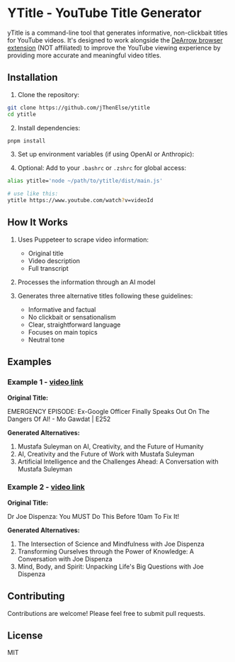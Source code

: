 # YTitle - YouTube Title Generator

yTitle is a command-line tool that generates informative, non-clickbait titles for YouTube videos. It's designed to work alongside the [DeArrow browser extension](https://github.com/ajayyy/DeArrow) (NOT affiliated) to improve the YouTube viewing experience by providing more accurate and meaningful video titles.

## Installation

1. Clone the repository:

```bash
git clone https://github.com/jThenElse/ytitle
cd ytitle
```

2. Install dependencies:

```bash
pnpm install
```

3. Set up environment variables (if using OpenAI or Anthropic):

4. Optional: Add to your `.bashrc` or `.zshrc` for global access:

```bash
alias ytitle='node ~/path/to/ytitle/dist/main.js'

# use like this:
ytitle https://www.youtube.com/watch?v=videoId
```

## How It Works

1. Uses Puppeteer to scrape video information:

   - Original title
   - Video description
   - Full transcript

2. Processes the information through an AI model

3. Generates three alternative titles following these guidelines:
   - Informative and factual
   - No clickbait or sensationalism
   - Clear, straightforward language
   - Focuses on main topics
   - Neutral tone

## Examples

### Example 1 - [video link](https://www.youtube.com/watch?v=bk-nQ7HF6k4)

**Original Title:**

EMERGENCY EPISODE: Ex-Google Officer Finally Speaks Out On The Dangers Of AI! - Mo Gawdat | E252

**Generated Alternatives:**

1. Mustafa Suleyman on AI, Creativity, and the Future of Humanity
2. AI, Creativity and the Future of Work with Mustafa Suleyman
3. Artificial Intelligence and the Challenges Ahead: A Conversation with Mustafa Suleyman

### Example 2 - [video link](https://www.youtube.com/watch?v=rOYlOdDgYUU)

**Original Title:**

Dr Joe Dispenza: You MUST Do This Before 10am To Fix It!

**Generated Alternatives:**

1. The Intersection of Science and Mindfulness with Joe Dispenza
2. Transforming Ourselves through the Power of Knowledge: A Conversation with Joe Dispenza
3. Mind, Body, and Spirit: Unpacking Life's Big Questions with Joe Dispenza

## Contributing

Contributions are welcome! Please feel free to submit pull requests.

## License

MIT
